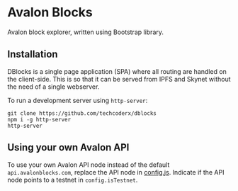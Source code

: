 # Avalon Blocks

Avalon block explorer, written using Bootstrap library.

## Installation

DBlocks is a single page application (SPA) where all routing are handled on the client-side. This is so that it can be served from IPFS and Skynet without the need of a single webserver.

To run a development server using `http-server`:
```
git clone https://github.com/techcoderx/dblocks
npm i -g http-server
http-server
```

## Using your own Avalon API

To use your own Avalon API node instead of the default `api.avalonblocks.com`, replace the API node in [config.js](https://github.com/techcoderx/dblocks/blob/main/js/config.js). Indicate if the API node points to a testnet in `config.isTestnet`.
